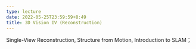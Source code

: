 ```yaml
---
type: lecture
date: 2022-05-25T23:59:59+8:49
title: 3D Vision IV (Reconstruction)
---
```

Single-View Reconstruction, Structure from Motion, Introduction to SLAM；
